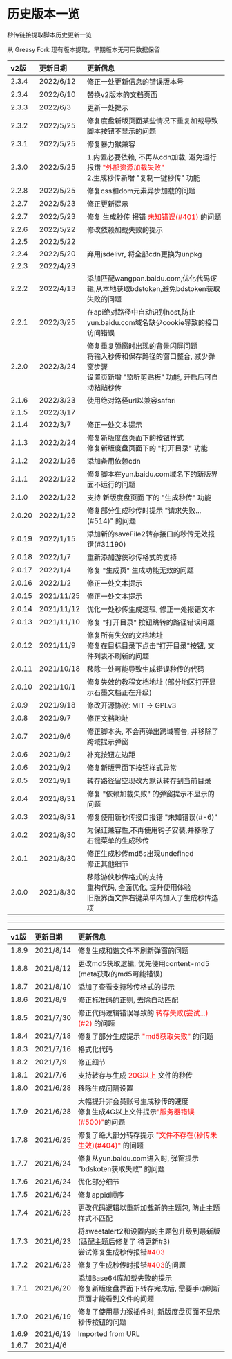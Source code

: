 # 历史版本一览

秒传链接提取脚本历史更新一览

从 Greasy Fork 现有版本提取，早期版本无可用数据保留

v2版|更新日期|更新信息
:-|:-|:-
2.3.4|2022/6/12|修正一处更新信息的错误版本号
2.3.4|2022/6/10|替换v2版本的文档页面
2.3.3|2022/6/3|更新一处提示
2.3.2|2022/5/25|修复度盘新版页面某些情况下重复加载导致脚本按钮不显示的问题
2.3.1|2022/5/25|修复暴力猴兼容
2.3.0|2022/5/25|1.内置必要依赖, 不再从cdn加载, 避免运行报错 <span style="color: red;">"外部资源加载失败"</span><br/>2.生成秒传新增 "复制一键秒传" 功能
2.2.8|2022/5/25|修复css和dom元素异步加载的问题
2.2.7|2022/5/23|修正更新提示
2.2.7|2022/5/23|修复 生成秒传 报错 <span style="color: red;">未知错误(#401)</span> 的问题
2.2.6|2022/5/22|修改依赖加载失败的提示
2.2.5|2022/5/22|
2.2.4|2022/5/20|弃用jsdelivr, 将全部cdn更换为unpkg
2.2.3|2022/4/23|
2.2.2|2022/4/13|添加匹配wangpan.baidu.com,优化代码逻辑,从本地获取bdstoken,避免bdstoken获取失败的问题
2.2.1|2022/3/25|在api绝对路径中自动识别host,防止yun.baidu.com域名缺少cookie导致的接口访问错误
2.2.0|2022/3/24|修复重复弹窗时出现的背景闪屏问题<br/>将输入秒传和保存路径的窗口整合, 减少弹窗步骤<br/>设置页新增 "监听剪贴板" 功能, 开启后可自动粘贴秒传
2.1.6|2022/3/23|使用绝对路径url以兼容safari
2.1.5|2022/3/17|
2.1.4|2022/3/7|修正一处文本提示
2.1.3|2022/2/24|修复新版度盘页面下的按钮样式<br/>修复新版度盘页面下的 "打开目录" 功能
2.1.2|2022/1/26|添加备用依赖cdn
2.1.1|2022/1/22|修复脚本在yun.baidu.com域名下的新版界面不运行的问题
2.1.0|2022/1/22|支持 新版度盘页面 下的 "生成秒传" 功能
2.0.20|2022/1/22|修复部分生成秒传时提示 "请求失败...(#514)" 的问题
2.0.19|2022/1/15|添加新的saveFile2转存接口的秒传无效报错(#31190)
2.0.18|2022/1/7|重新添加游侠秒传格式的支持
2.0.17|2022/1/4|修复 "生成页" 生成功能无效的问题
2.0.16|2022/1/2|修正一处文本提示
2.0.15|2021/11/25|修正一处文本提示
2.0.14|2021/11/12|优化一处秒传生成逻辑, 修正一处报错文本
2.0.13|2021/11/10|修复 "打开目录" 按钮跳转的路径错误问题
2.0.12|2021/11/9|修复所有失效的文档地址<br/>修复在目标目录下点击"打开目录"按钮, 文件列表不刷新的问题
2.0.11|2021/10/18|移除一处可能导致生成错误秒传的代码
2.0.10|2021/10/1|修复失效的教程文档地址 (部分地区打开显示石墨文档正在升级)
2.0.9|2021/9/18|修改开源协议: MIT -> GPLv3
2.0.8|2021/9/7|修正文档地址
2.0.7|2021/9/6|修正脚本头, 不会再弹出跨域警告, 并移除了跨域提示弹窗
2.0.6|2021/9/2|补充按钮左边距
2.0.6|2021/9/2|修复新版界面下按钮样式异常
2.0.5|2021/9/1|转存路径留空现改为默认转存到当前目录
2.0.4|2021/8/31|修复 "依赖加载失败" 的弹窗提示不显示的问题
2.0.3|2021/8/31|修复使用新秒传接口报错 "未知错误(#-6)"
2.0.2|2021/8/30|为保证兼容性,不再使用钩子安装,并移除了右键菜单的生成秒传
2.0.1|2021/8/30|修正生成秒传md5s出现undefined<br/>修正其他细节
2.0.0|2021/8/30|移除游侠秒传格式的支持<br/>重构代码, 全面优化, 提升使用体验<br/>旧版界面文件右键菜单内加入了生成秒传选项

---

v1版|更新日期|更新信息
:-|:-|:-
1.8.9|2021/8/14|修复生成和谐文件不刷新弹窗的问题
1.8.8|2021/8/12|更改md5获取逻辑, 优先使用content-md5 (meta获取的md5可能错误)
1.8.7|2021/8/10|添加了查看支持秒传格式的提示
1.8.6|2021/8/9|修正标准码的正则, 去除自动匹配
1.8.5|2021/7/30|修正代码逻辑错误导致的 <span style="color: red;">转存失败(尝试...)(#2)</span> 的问题
1.8.4|2021/7/18|修复了部分生成提示 <span style="color: red;">"md5获取失败"</span> 的问题
1.8.3|2021/7/16|格式化代码
1.8.2|2021/7/9|修正细节
1.8.1|2021/7/6|支持转存与生成 <span style="color: red;">20G以上</span> 文件的秒传
1.8.0|2021/6/28|移除生成间隔设置
1.7.9|2021/6/28|大幅提升非会员账号生成秒传的速度<br/>修复生成4G以上文件提示<span style="color: red;">"服务器错误(#500)"</span>的问题
1.7.8|2021/6/25|修复了绝大部分转存提示 <span style="color: red;">"文件不存在(秒传未生效)(#404)"</span> 的问题
1.7.7|2021/6/24|修复从yun.baidu.com进入时, 弹窗提示 "bdskoten获取失败" 的问题
1.7.6|2021/6/24|优化部分细节
1.7.5|2021/6/24|修复appid顺序
1.7.4|2021/6/23|更改代码逻辑以重新加载新的主题包, 防止主题样式不匹配
1.7.3|2021/6/23|将sweetalert2和设置内的主题包升级到最新版(适配主题后修复了 待更新#3)<br/>尝试修复生成秒传报错<span style="color: red;">#403</span>
1.7.2|2021/6/23|修复了生成秒传时报错<span style="color: red;">#403</span>的问题
1.7.1|2021/6/20|添加Base64库加载失败的提示<br/>修复新版度盘界面下转存完成后, 需要手动刷新页面才能看到文件的问题
1.7.0|2021/6/19|修复了使用暴力猴插件时, 新版度盘页面不显示秒传按钮的问题
1.6.9|2021/6/19|Imported from URL
1.6.7|2021/4/6|
